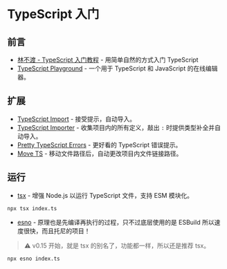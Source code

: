 # TypeScript 入门

## 前言

- [林不渡 - TypeScript 入门教程](https://juejin.cn/book/7288482920602271802) - 用简单自然的方式入门 TypeScript
- [TypeScript Playground](https://www.typescriptlang.org/zh/play) - 一个用于 TypeScript 和 JavaScript 的在线编辑器。

## 扩展

- [TypeScript Import](https://marketplace.visualstudio.com/items?itemName=kevinmcgowan.TypeScriptImport) - 接受提示，自动导入。
- [TypeScript Importer](https://marketplace.visualstudio.com/items?itemName=pmneo.tsimporter) - 收集项目内的所有定义，敲出 `:` 时提供类型补全并自动导入。
- [Pretty TypeScript Errors](https://marketplace.visualstudio.com/items?itemName=yoavbls.pretty-ts-errors) - 更好看的 TypeScript 错误提示。
- [Move TS](https://marketplace.visualstudio.com/items?itemName=stringham.move-ts) - 移动文件路径后，自动更改项目内文件链接路径。

## 运行

- [tsx](https://github.com/privatenumber/tsx) - 增强 Node.js 以运行 TypeScript 文件，支持 ESM 模块化。

```shell
npx tsx index.ts
```

- [esno](https://github.com/esbuild-kit/esno) - 原理也是先编译再执行的过程，只不过底层使用的是 ESBuild 所以速度很快，而且托尼的项目！

> ⚠️ v0.15 开始，就是 tsx 的别名了，功能都一样，所以还是推荐 tsx。

```shell
npx esno index.ts
```
